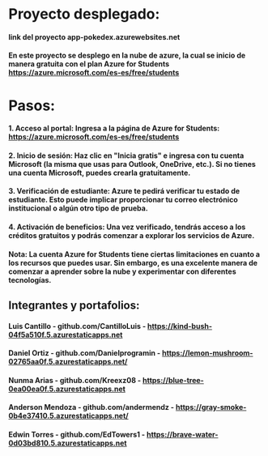 # Proyecto desplegado:
#### link del proyecto app-pokedex.azurewebsites.net

#### En este proyecto se desplego en la nube de azure, la cual se inicio de manera gratuita con el plan Azure for Students https://azure.microsoft.com/es-es/free/students

# Pasos:

#### 1. Acceso al portal: Ingresa a la página de Azure for Students: https://azure.microsoft.com/es-es/free/students

#### 2. Inicio de sesión: Haz clic en "Inicia gratis" e ingresa con tu cuenta Microsoft (la misma que usas para Outlook, OneDrive, etc.). Si no tienes una cuenta Microsoft, puedes crearla gratuitamente.

#### 3. Verificación de estudiante: Azure te pedirá verificar tu estado de estudiante. Esto puede implicar proporcionar tu correo electrónico institucional o algún otro tipo de prueba.

#### 4. Activación de beneficios: Una vez verificado, tendrás acceso a los créditos gratuitos y podrás comenzar a explorar los servicios de Azure.

#### Nota: La cuenta Azure for Students tiene ciertas limitaciones en cuanto a los recursos que puedes usar. Sin embargo, es una excelente manera de comenzar a aprender sobre la nube y experimentar con diferentes tecnologías.


## Integrantes y portafolios:
#### Luis Cantillo - github.com/CantilloLuis - https://kind-bush-04f5a510f.5.azurestaticapps.net
#### Daniel Ortiz - github.com/Danielprogramin - https://lemon-mushroom-02765aa0f.5.azurestaticapps.net/
#### Nunma Arias - github.com/Kreexz08 - https://blue-tree-0ea00ea0f.5.azurestaticapps.net
#### Anderson Mendoza - github.com/andermendz - https://gray-smoke-0b4e37410.5.azurestaticapps.net/
#### Edwin Torres - github.com/EdTowers1 - https://brave-water-0d03bd810.5.azurestaticapps.net
